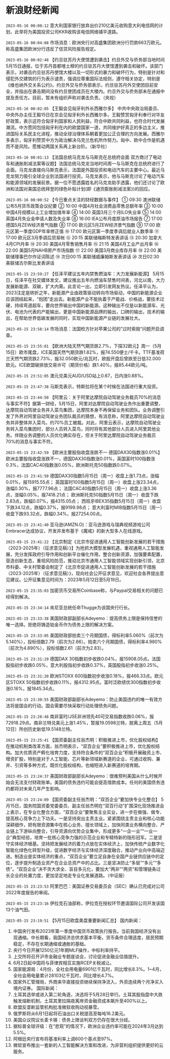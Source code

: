 # 新浪财经新闻
`2023-05-16 00:08:12` 意大利国家银行放弃出价210亿美元收购意大利电信网的计划，此举将为美国投资公司KKR收购该电信网络铺平道路。

`2023-05-16 00:04:08` 市场消息：欧洲央行对高盛集团欧洲分行罚款663万欧元。称高盛集团欧洲分行违反了信贷风险报告规定。

`2023-05-16 00:02:48` 【约旦驻苏丹大使馆遭到袭击】约旦外交与侨务部当地时间5月15日通报，位于苏丹首都喀土穆的约旦驻苏丹大使馆遭到袭击和破坏。该部门表示，对袭击约旦驻苏丹使馆大楼以及一切形式的暴力和破坏行为，特别是针对和侵犯外交建筑的行为表示谴责，强调应尊重国际法规则，遵守相关协定，特别是《维也纳外交关系公约》。约旦外交与侨务部表示，约旦驻苏丹外交使团目前安全，并指出在袭击期间没有约旦使团成员在大楼内。约旦外交与侨务部未在通报中提及责任方。目前，暂未有组织声称对袭击负责。（央视）

`2023-05-16 00:02:05` 【王毅会见匈牙利外长西雅尔多】 中共中央政治局委员、中央外办主任王毅15日在京会见匈牙利外长西雅尔多。王毅赞赏匈牙利奉行对华友好政策，表示这符合匈牙利国家和人民利益，符合中欧共同利益，也符合时代发展潮流。中方愿同包括匈牙利在内的欧盟国家一道，共同维护好真正的多边主义，推进国际关系民主化进程，推动全球治理体系朝着更加公正合理的方向发展。西雅尔多表示，匈牙利赞赏中方为政治解决乌克兰危机所作努力。匈中、欧中合作是机遇而不是风险。愿推动两国关系再上新台阶。（新华社）

`2023-05-16 00:01:13` 【法国总统马克龙与马斯克在总统府会面 双方商讨了电动车和通胀削减法案等议题】法国总统马克龙当地时间周一与马斯克在总统府进行了会面。马克龙直接向马斯克表示，法国是外国投资和电动汽车的主要中心。最近马克龙努力吸引全球企业到法国进行投资。马克龙表示，他与马斯克讨论了电动汽车和能源领域的发展前景。据一位不愿透露姓名的马克龙助手透露，他们还讨论了欧洲和法国对美国总统拜登的绿色补贴计划(即《通货膨胀削减法案》)的回应。

`2023-05-16 00:00:52` 【今日重点关注的财经数据与事件】
① 09:30 澳洲联储公布5月货币政策会议纪要
② 10:00 中国4月社会消费品零售总额年率
③ 10:00 中国4月规模以上工业增加值年率
④ 14:00 英国3月三个月ILO失业率
⑤ 14:00 英国4月失业金申请人数及失业率
⑥ 16:00 IEA公布月度原油市场报告
⑦ 17:00 德国5月ZEW经济景气指数
⑧ 17:00 欧元区5月ZEW经济景气指数
⑨ 17:00 欧元区第一季度GDP年率修正值
⑩ 17:00 欧元区第一季度季调后就业人数季率
⑪ 17:00 欧元区3月季调后贸易帐
⑫ 20:15 美联储梅斯特发表讲话
⑬ 20:30 加拿大4月CPI月率
⑭ 20:30 美国4月零售销售月率
⑮ 21:15 美国4月工业产出月率
⑯ 22:00 美国5月NAHB房产市场指数
⑰ 22:00 美国3月商业库存月率
⑱ 22:00 美联储理事巴尔作证词陈述
⑲ 次日00:15 美联储威廉姆斯发表讲话
⑳ 次日02:30 美联储古尔斯比发表讲话

`2023-05-15 23:59:27` 【任泽平建议五年内禁售燃油车：大力发展新能源】 5月15日，任泽平在社交媒体发文，建议推出五年内燃油车禁售时间表，河北以南，大力发展新能源、双碳，扩大内需。此言论一出，立即引发网友热议。任泽平认为，2023注定是转折之年，新能源产业由政策驱动转向市场驱动，中国的新能源企业应该团结起来，“抱团”走出去。新能源产业不能执着于产能战、价格战，要技术过硬，持续弯道超车，要向世界输出中国的新能源。这种输出不仅是以新能源车、光伏、电池为代表的产能输出，更是中国新能源品牌的输出，口碑的输出，技术的输出，在帮助世界低碳发展的同时，实现中国新能源产业链的发展壮大。

`2023-05-15 23:58:14` 市场消息：法国检方针对苹果公司的”过时索赔“问题开启调查。

`2023-05-15 23:55:01` 【欧洲大陆天然气期货跌2.7%，下探32欧元】周一（5月15日）欧市尾盘，ICE英国天然气期货跌1.82%，报74.550便士/千卡。TTF基准荷兰天然气期货跌2.73%，报32.050欧元/兆瓦时，欧股开盘后曾跌至日低32.000欧元。ICE欧盟碳排放交易许可（期货价格）跌1.40%，报85.44欧元/吨。

`2023-05-15 23:51:05` 澳元兑美元AUD/USD站上0.67，日内涨0.88%。

`2023-05-15 23:47:38` 马斯克表示，特斯拉将在某个时候在法国进行重大投资。

`2023-05-15 23:44:50` 【阿里云：关于阿里达摩院自动驾驶业务裁员70%的消息与事实不符】据第一财经，5月15日，阿里对达摩院自动驾驶业务作出重要调整，达摩院自动驾驶业务并入菜鸟集团，达摩院本身不再保留业务和团队。业务调整引发了外界对阿里自动驾驶业务团队裁员的猜想，有消息称，阿里达摩院自动驾驶业务并非整体并入菜鸟，约70%员工被裁。对此，阿里云表示，达摩院自动驾驶业务转入菜鸟集团时，部分人员转入菜鸟，同时将有其他部分人员进入阿里其他业务。伴随业务调整的人员优化确实存在，但关于阿里达摩院自动驾驶业务裁员70%的消息与事实不符。

`2023-05-15 23:42:59` 【欧洲主要股指收盘涨跌不一 德国DAX30指数涨0.01%】欧洲主要股指收盘涨跌不一，德国DAX30指数涨0.01%，英国富时100指数涨0.3%，法国CAC40指数涨0.05%，欧洲斯托克50指数跌0.07%。

`2023-05-15 23:41:50`   德国DAX30指数5月15日（周一）收盘上涨1.73点，涨幅0.01%，报15915.55点；
英国富时100指数5月15日（周一）收盘上涨23.34点，涨幅0.30%，报7777.96点；
法国CAC40指数5月15日（周一）收盘上涨3.36点，涨幅0.05%，报7418.21点；
欧洲斯托克50指数5月15日（周一）收盘下跌2.83点，跌幅0.07%，报4315.05点；
西班牙IBEX35指数5月15日（周一）收盘下跌34.12点，跌幅0.37%，报9199.98点；
意大利富时MIB指数5月15日（周一）收盘下跌93.32点，跌幅0.34%，报27254.00点。

`2023-05-15 23:41:40` 亚马逊(AMZN.O)：亚马逊游戏与瑞典视频游戏公司Embracer达成协议，开发并发布基于《魔戒》的新大型多人在线游戏。

`2023-05-15 23:41:22` 【北京制定《北京市促进通用人工智能创新发展的若干措施（2023-2025年）（征求意见稿）》】为抢抓大模型发展机遇，重视通用人工智能发展，充分发挥政府引导作用和创新平台催化作用，整合创新资源，加强要素配置，营造创新生态，重视风险防范，推动北京市通用人工智能领域实现创新引领，北京市科委、中关村管委会制定了《北京市促进通用人工智能创新发展的若干措施（2023-2025年）（征求意见稿）》，现向社会公开征求意见，欢迎社会各界提出意见建议。公开征集意见时间为：2023年5月12日至5月19日。

`2023-05-15 23:35:03` 加密货币交易所Coinbase称，与Paypal交易相关的问题已经得到解决。

`2023-05-15 23:34:14` 肯尼亚总统任命Thugge为该国央行行长。

`2023-05-15 23:33:38` 美国财政部副部长Adeyemo：提高债务上限是保持信誉的唯一选择。拒绝将铸造铂金币作为债务上限的解决方案。

`2023-05-15 23:33:05` 美国财政部拍卖三个月期国债，得标利率5.060%（前次为5.140%），投标倍数2.79（前次为2.66）。拍卖六个月期国债，得标利率4.980%（前次为4.890%），投标倍数2.61（前次为2.83）。

`2023-05-15 23:31:29` 德国DAX 30指数初步收跌0.04%，报15908.05点。法国股指初步收跌0.05%，意大利股指初步收跌0.37%，英国股指初步收涨0.25%。

`2023-05-15 23:31:20` 欧洲STOXX 600指数初步收涨0.18%，报466.33点。欧元区STOXX 50指数初步收跌0.11%，报4312.95点。富时泛欧绩优300指数初步收涨0.16%，报1845.34点。

`2023-05-15 23:30:55` 美国财政部副部长Adeyemo：防止美国违约的唯一有效方法将是国会的行动。国会需要尽快采取行动处理债务问题。

`2023-05-15 23:28:48` 南非富时/JSE非洲领先40可交易指数收跌0.06%，报72918.29点。南非兰特兑美元上涨1.45%，暂报19.0598兰特，脱离上周五（5月12日）所创历史新低19.5148兰特。

`2023-05-15 23:25:41` 【国资委副主任翁杰明：积极推进上市，优化股权结构】 在推动机制类改革方面，翁杰明表示，“双百企业”要积极推进上市，优化股权结构。加大优质资产孵化培育力度，支持符合条件的“双百企业”积极开展融资上市、增资扩股，特别是对于人工智能、芯片等新领域新赛道的企业，可通过收购、兼并、引资等多种方式，既优化股权结构，也缩短进入新赛道的培育期。

`2023-05-15 23:24:37` 美国财政部副部长Adeyemo：很难预判美国从什么时候开始会无法支付财政账单。美国的债务违约可能会提高借款成本。任何的美国债务违约都将对未来几年产生影响。

`2023-05-15 23:24:09` 【国资委副主任翁杰明：“双百企业”要加快专业化整合】 5月15日，国务院国资委党委委员、副主任翁杰明在“双百行动”扩围深化现场推进会上表示，在专业化整合方面，“双百企业”要聚焦主业实业，进一步在做强、做专、提高核心竞争力上下功夫。一是坚持突出主责主业。紧紧围绕主责主业和核心功能深耕细作，把有限资源集中在核心业务、擅长领域上，加快同类业务横向整合、产业链上下游纵向整合，引导资源向优势企业集中，形成更多“一企一业”“一业一企”典型经验，培育一批核心竞争力强的示范企业和专精特新的隐形冠军。二是坚守实体经济根基。坚持把发展经济的着力点放在实体经济上，加快传统产业数字化智能化绿色化转型升级，促进数字经济与实体经济深度融合，推动产业向中高端迈进。制造业是实体经济的重点，“双百企业”要立足自身在全国产业链供应链中的定位，逐步提升制造业资产在企业总资产中的占比。三是坚决防止“多层”“多元”“多债”。“双百企业”决不贪大求全、盲目多元化，要加大“两非”“两资”和管理链条过长企业的处置力度，更加坚定地走专业化发展道路。（中证报）

`2023-05-15 23:23:53` 阿里巴巴：美国证券交易委员会（SEC）确认已完成对公司2022年度报告的审阅。

`2023-05-15 23:23:16` 伊拉克石油部称，伊拉克在授权环节邀请国际公司开发该国13个油气田。

`2023-05-15 23:19:51` 【5月15日欧盘美盘重要新闻汇总】
国内新闻：
1. 中国央行发布2023年第一季度中国货币政策执行报告。当前我国经济没有出现通缩。中长期看，我国经济总供求基本平衡，货币条件合理适度，居民预期稳定，不存在长期通缩或通胀的基础。 
2. 央行今日开展1250亿元1年期MLF操作，中标利率持平。
3. 上交所将召开沪市金融业专题座谈会，讨论促进金融业估值提升。
4. 6月2日起中国将与菲律宾相互实施RCEP关税减让。
5. 国家能源局：4月份，全社会用电量6901亿千瓦时，同比增长8.3%。1~4月，全社会用电量累计28103亿千瓦时，同比增长4.7%。 
6. 国家外汇管理局，外商来华直接投资继续保持净流入，外资连续两个月净买入境内证券。
国际新闻：
1. 土耳其选举或进入第二轮角逐，决选将于5月28日举行。土耳其股指盘中大跌触发熔断机制，土耳其里拉隔夜离岸资金融资成本飙升至400%以上。
2. 欧盟反垄断监管机构批准微软收购动视暴雪。
3. 俄罗斯将从6月1日起将石油出口关税提高至每吨16.2美元。 
4. 美国众议院议长麦卡锡：债务上限谈判双方仍存在很大分歧。
5. 据标普全球评级：在“悲观”的情况下，欧洲企业违约率可能在2024年3月达到5.5%。
6. 阿根廷央行宣布将基准利率上调600个基点至97%。
7. 微软宣布推出一套新的人工智能解决方案和改进，为非营利组织提供更好的云服务。

